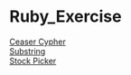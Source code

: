 # Ruby_Exercise
[Ceaser Cypher](https://github.com/Mist57/ruby_exercise/blob/main/ceaser_cipher.rb)<br />
[Substring](https://github.com/Mist57/ruby_exercise/blob/main/substring.rb)<br />
[Stock Picker](https://github.com/Mist57/ruby_exercise/blob/main/Stock_Picker.rb)<br />
